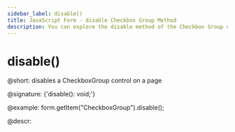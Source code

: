 ```yaml
---
sidebar_label: disable()
title: JavaScript Form - disable Checkbox Group Method 
description: You can explore the disable method of the Checkbox Group control of Form in the documentation of the DHTMLX JavaScript UI library. Browse developer guides and API reference, try out code examples and live demos, and download a free 30-day evaluation version of DHTMLX Suite 7.
---
```


# disable()

@short: disables a CheckboxGroup control on a page

@signature: {'disable(): void;'}

@example:
form.getItem("CheckboxGroup").disable();

@descr:
